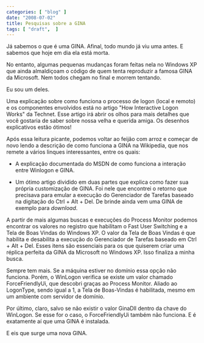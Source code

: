 ```yaml
---
categories: [ "blog" ]
date: "2008-07-02"
title: Pesquisas sobre a GINA
tags: [ "draft",  ]
---
```

Já sabemos o que é uma GINA. Afinal, todo mundo já viu uma antes. E sabemos que hoje em dia ela está morta.

No entanto, algumas pequenas mudanças foram feitas nela no Windows XP que ainda almaldiçoam o código de quem tenta reproduzir a famosa GINA da Microsoft. Nem todos chegam no final e morrem tentando.

Eu sou um deles.


Uma explicação sobre como funciona o processo de logon (local e remoto) e os componentes envolvidos está no artigo "How Interactive Logon Works" da Technet. Esse artigo irá abrir os olhos para mais detalhes que você gostaria de saber sobre nossa velha e querida amiga. Os desenhos explicativos estão ótimos!

Após essa leitura picante, podemos voltar ao feijão com arroz e começar de novo lendo a descrição de como funciona a GINA na Wikipedia, que nos remete a vários linques interessantes, entre os quais:

	
  * A explicação documentada do MSDN de como funciona a interação entre Winlogon e GINA.

	
  * Um ótimo artigo dividido em duas partes que explica como fazer sua própria customização de GINA. Foi nele que encontrei o retorno que precisava para emular a execução do Gerenciador de Tarefas baseado na digitação do Ctrl + Alt + Del. De brinde ainda vem uma GINA de exemplo para _download_.

A partir de mais algumas buscas e execuções do Process Monitor podemos encontrar os valores no registro que habilitam o Fast User Switching e a Tela de Boas Vindas do Windows XP. O valor da Tela de Boas Vindas é que habilita e desabilita a execução do Gerenciador de Tarefas baseado em Ctrl + Alt + Del. Esses itens são essenciais para os que quiserem criar uma réplica perfeita da GINA da Microsoft no Windows XP. Isso finaliza a minha busca.


Sempre tem mais. Se a máquina estiver no domínio essa opção não funciona. Porém, o WinLogon verifica se existe um valor chamado ForceFriendlyUi, que descobri graças ao Process Monitor. Aliado ao LogonType, sendo igual a 1, a Tela de Boas-Vindas é habilitada, mesmo em um ambiente com servidor de domínio.

Por último, claro, salvo se não existir o valor GinaDll dentro da chave do WinLogon. Se esse for o caso, o ForceFriendlyUi também não funciona. E é exatamente aí que uma GINA é instalada.

E eis que surge uma nova GINA.
